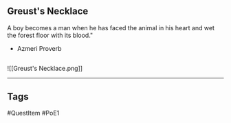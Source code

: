## Greust's Necklace
A boy becomes a man when he has faced the animal
in his heart and wet the forest floor with its blood."
 - Azmeri Proverb
## 
![[Greust's Necklace.png]]

---
## Tags
#QuestItem
#PoE1